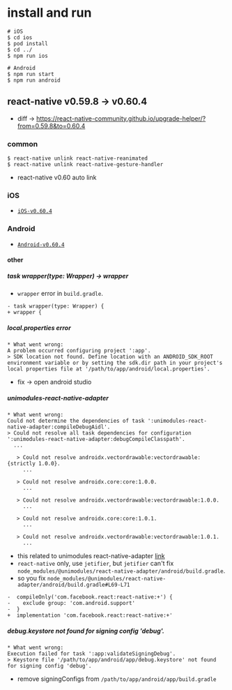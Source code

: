 # install and run
```
# iOS
$ cd ios
$ pod install
$ cd ../
$ npm run ios

# Android
$ npm run start
$ npm run android
```

## react-native v0.59.8 -> v0.60.4
* diff -> https://react-native-community.github.io/upgrade-helper/?from=0.59.8&to=0.60.4

### common
```
$ react-native unlink react-native-reanimated
$ react-native unlink react-native-gesture-handler
```
* react-native v0.60 auto link

### iOS
* [`iOS-v0.60.4`](https://github.com/watanabeyu/rn-update-repo/tree/ios-v0.60.4)

### Android
* [`Android-v0.60.4`](https://github.com/watanabeyu/rn-update-repo/tree/android-v0.60.4)

#### other

##### task wrapper(type: Wrapper) -> wrapper
* `wrapper` error in `build.gradle`.
```
- task wrapper(type: Wrapper) {
+ wrapper {
```

##### local.properties error
```
* What went wrong:
A problem occurred configuring project ':app'.
> SDK location not found. Define location with an ANDROID_SDK_ROOT environment variable or by setting the sdk.dir path in your project's local properties file at '/path/to/app/android/local.properties'.
```
* fix -> open android studio

##### unimodules-react-native-adapter
```
* What went wrong:
Could not determine the dependencies of task ':unimodules-react-native-adapter:compileDebugAidl'.
> Could not resolve all task dependencies for configuration ':unimodules-react-native-adapter:debugCompileClasspath'.
  ...

   > Could not resolve androidx.vectordrawable:vectordrawable:{strictly 1.0.0}.
     ...

   > Could not resolve androidx.core:core:1.0.0.
     ...

   > Could not resolve androidx.vectordrawable:vectordrawable:1.0.0.
     ...

   > Could not resolve androidx.core:core:1.0.1.
     ...

   > Could not resolve androidx.vectordrawable:vectordrawable:1.0.1.
     ...
```
* this related to unimodules react-native-adapter [link](https://github.com/unimodules/react-native-unimodules/issues/52#issuecomment-503495466)
* `react-native` only, use `jetifier`, but `jetifier` can't fix `node_modules/@unimodules/react-native-adapter/android/build.gradle`.
* so you fix `node_modules/@unimodules/react-native-adapter/android/build.gradle#L69-L71`
```
-  compileOnly('com.facebook.react:react-native:+') {
-    exclude group: 'com.android.support'
-  }
+  implementation 'com.facebook.react:react-native:+'
```

##### debug.keystore not found for signing config 'debug'.
```
* What went wrong:
Execution failed for task ':app:validateSigningDebug'.
> Keystore file '/path/to/app/android/app/debug.keystore' not found for signing config 'debug'.
```
* remove signingConfigs from `/path/to/app/android/app/build.gradle`